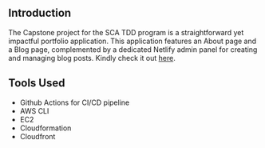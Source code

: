 ## Introduction
The Capstone project for the SCA TDD program is a straightforward yet impactful portfolio application. This application features an About page and a Blog page, complemented by a dedicated Netlify admin panel for creating and managing blog posts. Kindly check it out [here](https://d1hfn5ec46dc1c.cloudfront.net).


## Tools Used
- Github Actions for CI/CD pipeline
- AWS CLI
- EC2
- Cloudformation
- Cloudfront


